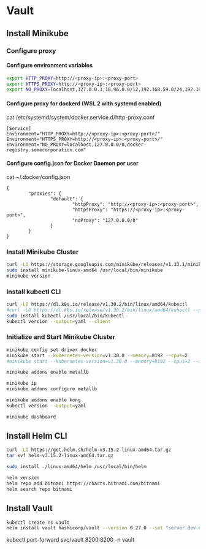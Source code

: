 # Vault

## Install Minikube

### Configure proxy

#### Configure environment variables

```bash
export HTTP_PROXY=http://<proxy-ip>:<proxy-port>
export HTTPS_PROXY=http://<proxy-ip>:<proxy-port>
export NO_PROXY=localhost,127.0.0.1,10.96.0.0/12,192.168.59.0/24,192.168.49.0/24,192.168.39.0/24
```

#### Configure proxy for dockerd (WSL 2 with systemd enabled)

cat /etc/systemd/system/docker.service.d/http-proxy.conf

```
[Service]
Environment="HTTP_PROXY=http://<proxy-ip>:<proxy-port>/"
Environment="HTTPS_PROXY=http://<proxy-ip>:<proxy-port>/"
Environment="NO_PROXY=localhost,127.0.0.0/8,docker-registry.somecorporation.com"
```

#### Configure config.json for Docker Daemon per user

cat ~/.docker/config.json

```
{
        "proxies": {
                "default": {
                        "httpProxy": "http://<proxy-ip>:<proxy-port>",
                        "httpsProxy": "https://<proxy-ip>:<proxy-port>",
                        "noProxy": "127.0.0.0/8"
                }
        }
}
```

### Install Minikube Cluster

```bash
curl -LO https://storage.googleapis.com/minikube/releases/v1.33.1/minikube-linux-amd64
sudo install minikube-linux-amd64 /usr/local/bin/minikube
minikube version
```

### Install kubectl CLI

```bash
curl -LO https://dl.k8s.io/release/v1.30.2/bin/linux/amd64/kubectl
#curl -LO https://dl.k8s.io/release/v1.30.2/bin/linux/amd64/kubectl --proxy http://<proxy-ip>:<proxy-port>
sudo install kubectl /usr/local/bin/kubectl
kubectl version --output=yaml --client
```

### Initialize and Start Minikube Cluster

```bash
minikube config set driver docker
minikube start --kubernetes-version=v1.30.0 --memory=8192 --cpus=2
#minikube start --kubernetes-version=v1.30.0 --memory=8192 --cpus=2 --docker-env HTTP_PROXY=http://<proxy-ip>:<proxy-port> --docker-env HTTPS_PROXY=http://<proxy-ip>:<proxy-port> --docker-env NO_PROXY=localhost,127.0.0.1,10.96.0.0/12,192.168.59.0/24,192.168.49.0/24,192.168.39.0/24

minikube addons enable metallb

minikube ip
minikube addons configure metallb

minikube addons enable kong
kubectl version --output=yaml

minikube dashboard
```

## Install Helm CLI

```bash
curl -LO https://get.helm.sh/helm-v3.15.2-linux-amd64.tar.gz
tar xvf helm-v3.15.2-linux-amd64.tar.gz

sudo install ./linux-amd64/helm /usr/local/bin/helm

helm version
helm repo add bitnami https://charts.bitnami.com/bitnami
helm search repo bitnami
```



## Install Vault


```bash
kubectl create ns vault
helm install vault hashicorp/vault --version 0.27.0 --set "server.dev.enabled=true" -n vault
```


kubectl port-forward svc/vault 8200:8200 -n vault

